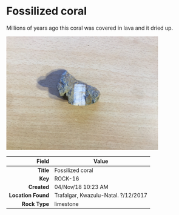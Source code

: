 # Fossilized coral
Millions of years ago this  coral was covered in lava and it dried up.


<img height="300px" src="10023.jpg"/>

|       Field | Value                   |
|------------:|-------------------------|
|   **Title** | Fossilized coral |
|     **Key** | ROCK-16 |
| **Created** | 04/Nov/18 10:23 AM |
| **Location Found** | Trafalgar, Kwazulu-Natal. ?/12/2017 |
| **Rock Type** | limestone |

        